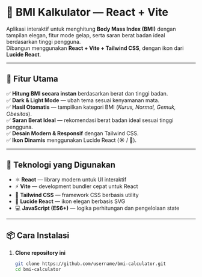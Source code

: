 # 🧮 BMI Kalkulator — React + Vite

Aplikasi interaktif untuk menghitung **Body Mass Index (BMI)** dengan tampilan elegan, fitur mode gelap, serta saran berat badan ideal berdasarkan tinggi pengguna.  
Dibangun menggunakan **React + Vite + Tailwind CSS**, dengan ikon dari **Lucide React**.

---

## 🚀 Fitur Utama

✅ **Hitung BMI secara instan** berdasarkan berat dan tinggi badan.  
✅ **Dark & Light Mode** — ubah tema sesuai kenyamanan mata.  
✅ **Hasil Otomatis** — tampilkan kategori BMI (_Kurus, Normal, Gemuk, Obesitas_).  
✅ **Saran Berat Ideal** — rekomendasi berat badan ideal sesuai tinggi pengguna.  
✅ **Desain Modern & Responsif** dengan Tailwind CSS.  
✅ **Ikon Dinamis** menggunakan Lucide React (☀️ / 🌙).

---

## 🧠 Teknologi yang Digunakan

- ⚛️ **React** — library modern untuk UI interaktif
- ⚡ **Vite** — development bundler cepat untuk React
- 🎨 **Tailwind CSS** — framework CSS berbasis utility
- 🔆 **Lucide React** — ikon elegan berbasis SVG
- 💻 **JavaScript (ES6+)** — logika perhitungan dan pengelolaan state

---

## 📦 Cara Instalasi

1. **Clone repository ini**
   ```bash
   git clone https://github.com/username/bmi-calculator.git
   cd bmi-calculator
   ```
